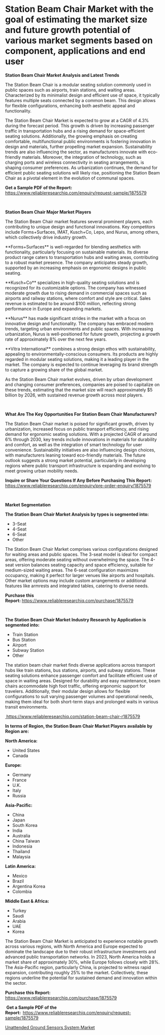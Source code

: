 <p><h1>Station Beam Chair Market with the goal of estimating the market size and future growth potential of various market segments based on component, applications and end user</h1></p><p><strong>Station Beam Chair Market Analysis and Latest Trends</strong></p>
<p><p>The Station Beam Chair is a modular seating solution commonly used in public spaces such as airports, train stations, and waiting areas. Characterized by its minimalist design and efficient use of space, it typically features multiple seats connected by a common beam. This design allows for flexible configurations, enhancing both aesthetic appeal and functionality.</p><p>The Station Beam Chair Market is expected to grow at a CAGR of 4.3% during the forecast period. This growth is driven by increasing passenger traffic in transportation hubs and a rising demand for space-efficient seating solutions. Additionally, the growing emphasis on creating comfortable, multifunctional public environments is fostering innovation in design and materials, further propelling market expansion. Sustainability trends are also influencing the sector, as manufacturers innovate with eco-friendly materials. Moreover, the integration of technology, such as charging ports and wireless connectivity in seating arrangements, is shaping consumer preferences. As urbanization continues, the demand for efficient public seating solutions will likely rise, positioning the Station Beam Chair as a pivotal element in the evolution of communal spaces.</p></p>
<p><strong>Get a Sample PDF of the Report:&nbsp;</strong> <a href="https://www.reliableresearchiq.com/enquiry/request-sample/1875579?utm_campaign=2318&utm_medium=2&utm_source=Github&utm_content=ia&utm_term=28022025&utm_id=station-beam-chair">https://www.reliableresearchiq.com/enquiry/request-sample/1875579</a></p>
<p>&nbsp;</p>
<p><strong>Station Beam Chair Major Market Players</strong></p>
<p><p>The Station Beam Chair market features several prominent players, each contributing to unique design and functional innovations. Key competitors include Forms+Surfaces, IMAT, Kusch+Co, Lepo, and Nurus, among others, which collectively drive industry growth.</p><p>**Forms+Surfaces** is well-regarded for blending aesthetics with functionality, particularly focusing on sustainable materials. Its diverse product range caters to transportation hubs and waiting areas, contributing to a robust market presence. The company anticipates steady growth, supported by an increasing emphasis on ergonomic designs in public seating.</p><p>**Kusch+Co** specializes in high-quality seating solutions and is recognized for its customizable options. The company has witnessed moderate growth due to rising demand in commercial spaces such as airports and railway stations, where comfort and style are critical. Sales revenue is estimated to be around $100 million, reflecting strong performance in Europe and expanding markets.</p><p>**Nurus** has made significant strides in the market with a focus on innovative design and functionality. The company has embraced modern trends, targeting urban environments and public spaces. With increasing urbanization, Nurus is well-positioned for future growth, projecting a growth rate of approximately 8% over the next few years.</p><p>**Vitra International** combines a strong design ethos with sustainability, appealing to environmentally-conscious consumers. Its products are highly regarded in modular seating solutions, making it a leading player in the market. The company is expected to continue leveraging its brand strength to capture a growing share of the global market.</p><p>As the Station Beam Chair market evolves, driven by urban development and changing consumer preferences, companies are poised to capitalize on these trends, estimating that the market size will reach approximately $5 billion by 2026, with sustained revenue growth across most players.</p></p>
<p>&nbsp;</p>
<p><strong>What Are The Key Opportunities For Station Beam Chair Manufacturers?</strong></p>
<p><p>The Station Beam Chair market is poised for significant growth, driven by urbanization, increased focus on public transport efficiency, and rising demand for ergonomic seating solutions. With a projected CAGR of around 6% through 2030, key trends include innovations in materials for durability and comfort, as well as the integration of smart technology for user convenience. Sustainability initiatives are also influencing design choices, with manufacturers leaning toward eco-friendly materials. The future outlook suggests a strong market potential, particularly in developing regions where public transport infrastructure is expanding and evolving to meet growing urban mobility needs.</p></p>
<p><strong>Inquire or Share Your Questions If Any Before Purchasing This Report:</strong> <a href="https://www.reliableresearchiq.com/enquiry/pre-order-enquiry/1875579?utm_campaign=2318&utm_medium=2&utm_source=Github&utm_content=ia&utm_term=28022025&utm_id=station-beam-chair">https://www.reliableresearchiq.com/enquiry/pre-order-enquiry/1875579</a></p>
<p>&nbsp;</p>
<p><strong>Market Segmentation</strong></p>
<p><strong>The Station Beam Chair Market Analysis by types is segmented into:</strong></p>
<p><ul><li>3-Seat</li><li>4-Seat</li><li>6-Seat</li><li>Other</li></ul></p>
<p><p>The Station Beam Chair Market comprises various configurations designed for waiting areas and public spaces. The 3-seat model is ideal for compact areas, offering moderate seating without overwhelming the space. The 4-seat version balances seating capacity and space efficiency, suitable for medium-sized waiting areas. The 6-seat configuration maximizes occupancy, making it perfect for larger venues like airports and hospitals. Other market options may include custom arrangements or additional features like armrests and integrated tables, catering to diverse needs.</p></p>
<p><strong>Purchase this Report:&nbsp;</strong><a href="https://www.reliableresearchiq.com/purchase/1875579?utm_campaign=2318&utm_medium=2&utm_source=Github&utm_content=ia&utm_term=28022025&utm_id=station-beam-chair">https://www.reliableresearchiq.com/purchase/1875579</a></p>
<p>&nbsp;</p>
<p><strong>The Station Beam Chair Market Industry Research by Application is segmented into:</strong></p>
<p><ul><li>Train Station</li><li>Bus Station</li><li>Airport</li><li>Subway Station</li><li>Other</li></ul></p>
<p><p>The station beam chair market finds diverse applications across transport hubs like train stations, bus stations, airports, and subway stations. These seating solutions enhance passenger comfort and facilitate efficient use of space in waiting areas. Designed for durability and easy maintenance, beam chairs accommodate high foot traffic, offering ergonomic support for travelers. Additionally, their modular design allows for flexible configurations to suit varying passenger volumes and operational needs, making them ideal for both short-term stays and prolonged waits in various transit environments.</p></p>
<p><a href="https://www.reliableresearchiq.com/station-beam-chair-r1875579?utm_campaign=2318&utm_medium=2&utm_source=Github&utm_content=ia&utm_term=28022025&utm_id=station-beam-chair">&nbsp;https://www.reliableresearchiq.com/station-beam-chair-r1875579</a></p>
<p><strong>In terms of Region, the Station Beam Chair Market Players available by Region are:</strong></p>
<p>
    <p> <strong> North America: </strong>
        <ul>
            <li>United States</li>
            <li>Canada</li>
        </ul>
        </p> 
    <p> <strong> Europe: </strong>
        <ul>
            <li>Germany</li>
            <li>France</li>
            <li>U.K.</li>
            <li>Italy</li>
            <li>Russia</li>
        </ul>
        </p> 
    <p> <strong> Asia-Pacific: </strong>
        <ul>
            <li>China</li>
            <li>Japan</li>
            <li>South Korea</li>
            <li>India</li>
            <li>Australia</li>
            <li>China Taiwan</li>
            <li>Indonesia</li>
            <li>Thailand</li>
            <li>Malaysia</li>
        </ul>
        </p> 
    <p> <strong> Latin America: </strong>
        <ul>
            <li>Mexico</li>
            <li>Brazil</li>
            <li>Argentina Korea</li>
            <li>Colombia</li>
        </ul>
        </p> 
    <p> <strong> Middle East & Africa: </strong>
        <ul>
            <li>Turkey</li>
            <li>Saudi</li>
            <li>Arabia</li>
            <li>UAE</li>
            <li>Korea</li>
        </ul>
    </p>
    </p>
<p><p>The Station Beam Chair Market is anticipated to experience notable growth across various regions, with North America and Europe expected to dominate the landscape due to their robust infrastructure investments and advanced public transportation networks. In 2023, North America holds a market share of approximately 30%, while Europe follows closely with 28%. The Asia-Pacific region, particularly China, is projected to witness rapid expansion, contributing roughly 25% to the market. Collectively, these regions underline the potential for sustained demand and innovation within the sector.</p></p>
<p><strong>Purchase this Report: </strong><a href="https://www.reliableresearchiq.com/purchase/1875579?utm_campaign=2318&utm_medium=2&utm_source=Github&utm_content=ia&utm_term=28022025&utm_id=station-beam-chair">https://www.reliableresearchiq.com/purchase/1875579</a></p>
<p>&nbsp;<strong>Get a Sample PDF of the Report:&nbsp;&nbsp;</strong><a href="https://www.reliableresearchiq.com/enquiry/request-sample/1875579?utm_campaign=2318&utm_medium=2&utm_source=Github&utm_content=ia&utm_term=28022025&utm_id=station-beam-chair">https://www.reliableresearchiq.com/enquiry/request-sample/1875579</a></p>
<p><strong></strong></p>
<p><p><a href="https://github.com/boitafbg/Market-Research-Report-List-1/blob/main/unattended-ground-sensors-system-market.md?utm_campaign=2318&utm_medium=2&utm_source=Github&utm_content=ia&utm_term=28022025&utm_id=station-beam-chair">Unattended Ground Sensors System Market</a></p></p>
